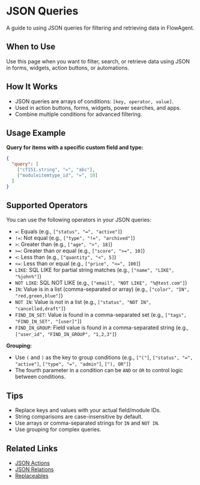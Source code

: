 # JSON Queries

A guide to using JSON queries for filtering and retrieving data in FlowAgent.

## When to Use
Use this page when you want to filter, search, or retrieve data using JSON in forms, widgets, action buttons, or automations.

## How It Works
- JSON queries are arrays of conditions: `[key, operator, value]`.
- Used in action buttons, forms, widgets, power searches, and apps.
- Combine multiple conditions for advanced filtering.

## Usage Example
**Query for items with a specific custom field and type:**
```json
{
  "query": [
    ["cf151.string", "=", "abc"],
    ["moduleitemtype_id", "=", 10]
  ]
}
```

## Supported Operators
You can use the following operators in your JSON queries:

- `=`: Equals (e.g., `["status", "=", "active"]`)
- `!=`: Not equal (e.g., `["type", "!=", "archived"]`)
- `>`: Greater than (e.g., `["age", ">", 18]`)
- `>=`: Greater than or equal (e.g., `["score", ">=", 10]`)
- `<`: Less than (e.g., `["quantity", "<", 5]`)
- `<=`: Less than or equal (e.g., `["price", "<=", 100]`)
- `LIKE`: SQL LIKE for partial string matches (e.g., `["name", "LIKE", "%john%"]`)
- `NOT LIKE`: SQL NOT LIKE (e.g., `["email", "NOT LIKE", "%@test.com"]`)
- `IN`: Value is in a list (comma-separated or array) (e.g., `["color", "IN", "red,green,blue"]`)
- `NOT IN`: Value is not in a list (e.g., `["status", "NOT IN", "cancelled,draft"]`)
- `FIND_IN_SET`: Value is found in a comma-separated set (e.g., `["tags", "FIND_IN_SET", "[user]"]`)
- `FIND_IN_GROUP`: Field value is found in a comma-separated string (e.g., `["user_id", "FIND_IN_GROUP", "1,2,3"]`)

**Grouping:**
- Use `(` and `)` as the key to group conditions (e.g., `["("]`, `["status", "=", "active"]`, `["type", "=", "admin"]`, `["), OR"]`)
- The fourth parameter in a condition can be `AND` or `OR` to control logic between conditions.

## Tips
- Replace keys and values with your actual field/module IDs.
- String comparisons are case-insensitive by default.
- Use arrays or comma-separated strings for `IN` and `NOT IN`.
- Use grouping for complex queries.

## Related Links
- [JSON Actions](json-actions.md)
- [JSON Relations](json-relations.md)
- [Replaceables](/docs/misc/replaceables.md)